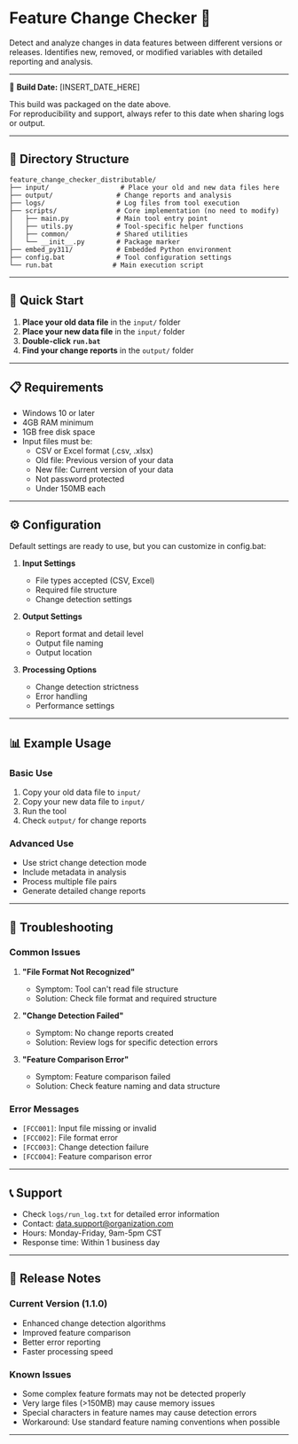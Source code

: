 # Feature Change Checker 🔄

Detect and analyze changes in data features between different versions or releases. Identifies new, removed, or modified variables with detailed reporting and analysis.

---

📅 **Build Date:** [INSERT_DATE_HERE]

This build was packaged on the date above.  
For reproducibility and support, always refer to this date when sharing logs or output.

---

## 📂 Directory Structure

```
feature_change_checker_distributable/
├── input/                  # Place your old and new data files here
├── output/                # Change reports and analysis
├── logs/                  # Log files from tool execution
├── scripts/               # Core implementation (no need to modify)
│   ├── main.py            # Main tool entry point
│   ├── utils.py           # Tool-specific helper functions
│   ├── common/            # Shared utilities
│   └── __init__.py        # Package marker
├── embed_py311/           # Embedded Python environment
├── config.bat             # Tool configuration settings
└── run.bat               # Main execution script
```

---

## 🚀 Quick Start

1. **Place your old data file** in the `input/` folder
2. **Place your new data file** in the `input/` folder
3. **Double-click `run.bat`**
4. **Find your change reports** in the `output/` folder

---

## 📋 Requirements

- Windows 10 or later
- 4GB RAM minimum
- 1GB free disk space
- Input files must be:
  - CSV or Excel format (.csv, .xlsx)
  - Old file: Previous version of your data
  - New file: Current version of your data
  - Not password protected
  - Under 150MB each

---

## ⚙️ Configuration

Default settings are ready to use, but you can customize in config.bat:

1. **Input Settings**
   - File types accepted (CSV, Excel)
   - Required file structure
   - Change detection settings

2. **Output Settings**
   - Report format and detail level
   - Output file naming
   - Output location

3. **Processing Options**
   - Change detection strictness
   - Error handling
   - Performance settings

---

## 📊 Example Usage

### Basic Use
1. Copy your old data file to `input/`
2. Copy your new data file to `input/`
3. Run the tool
4. Check `output/` for change reports

### Advanced Use
- Use strict change detection mode
- Include metadata in analysis
- Process multiple file pairs
- Generate detailed change reports

---

## 🔎 Troubleshooting

### Common Issues

1. **"File Format Not Recognized"**
   - Symptom: Tool can't read file structure
   - Solution: Check file format and required structure

2. **"Change Detection Failed"**
   - Symptom: No change reports created
   - Solution: Review logs for specific detection errors

3. **"Feature Comparison Error"**
   - Symptom: Feature comparison failed
   - Solution: Check feature naming and data structure

### Error Messages

- `[FCC001]`: Input file missing or invalid
- `[FCC002]`: File format error
- `[FCC003]`: Change detection failure
- `[FCC004]`: Feature comparison error

---

## 📞 Support

- Check `logs/run_log.txt` for detailed error information
- Contact: data.support@organization.com
- Hours: Monday-Friday, 9am-5pm CST
- Response time: Within 1 business day

---

## 📝 Release Notes

### Current Version (1.1.0)
- Enhanced change detection algorithms
- Improved feature comparison
- Better error reporting
- Faster processing speed

### Known Issues
- Some complex feature formats may not be detected properly
- Very large files (>150MB) may cause memory issues
- Special characters in feature names may cause detection errors
- Workaround: Use standard feature naming conventions when possible

--- 